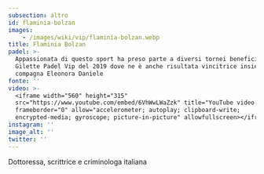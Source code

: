 ```yaml
---
subsection: altro
id: flaminia-bolzan
images: 
    - /images/wiki/vip/flaminia-bolzan.webp
title: Flaminia Bolzan
padel: >-
  Appassionata di questo sport ha preso parte a diversi tornei benefici, come il
  Gilette Padel Vip del 2019 dove ne è anche risultata vincitrice insieme alla
  compagna Eleonora Daniele
fonte: ''
video: >-
  <iframe width="560" height="315"
  src="https://www.youtube.com/embed/6VhWwLWaZzk" title="YouTube video player"
  frameborder="0" allow="accelerometer; autoplay; clipboard-write;
  encrypted-media; gyroscope; picture-in-picture" allowfullscreen></iframe>
instagram: ''
image_alt: ''
twitter: ''
---
```

Dottoressa, scrittrice e criminologa italiana